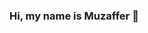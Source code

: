 ### Hi, my name is Muzaffer 👋

<!--
**muzafferugur/muzafferugur** is a ✨ _special_ ✨ repository because its `README.md` (this file) appears on your GitHub profile.

- 🔭 I’m Full Stack Automation Engineer                                                                            
- 🌱 I'm working on a project with framework TestNG and Cucumber
- 💪 2023 goals : To bring out quality projects.
- ⚡ Fun fact : I love coding 💻, writing blog 🖋️, football ⚽ and i like to play chess ![TtChessGIF](https://user-images.githubusercontent.com/111305287/228717331-a3899f70-2ac3-4808-8309-5b2cf5eb16ca.gif)

- ⏲ What we are doing now : i am writing code 🚀.

https://camo.githubusercontent.com/e8b2299c55c9803f069d41ea3a0c4bbb76178529a141b9dfe22e7483f4e0e429/68747470733a2f2f70726f66696c652d636f756e7465722e676c697463682e6d652f4d7568616d6d656453657263616e2f636f756e742e737667
